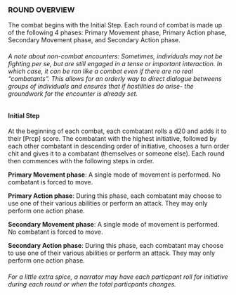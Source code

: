 ### ROUND OVERVIEW

The combat begins with the Initial Step. Each round of combat is made up of the following 4 phases: Primary Movement phase, Primary Action phase, Secondary Movement phase, and Secondary Action phase.

###### *A note about non-combat encounters*: Sometimes, individuals may not be fighting per se, but are still engaged in a tense or important interaction. In which case, it can be ran like a combat even if there are no real “combatants”. This allows for an orderly way to direct dialogue betweens groups of individuals and ensures that if hostilities do arise- the groundwork for the encounter is already set.

#### Initial Step

At the beginning of each combat, each combatant rolls a d20 and adds it to their [Prcp] score. The combatant with the highest initiative, followed by each other combatant in descending order of initiative, chooses a turn order chit and gives it to a combatant (themselves or someone else). Each round then commences with the following steps in order.

 **Primary Movement phase**: A single mode of movement is performed. No combatant is forced to move.

 **Primary Action phase**: During this phase, each combatant may choose to use one of their various abilities or perform an attack. They may only perform one action phase.

 **Secondary Movement phase**: A single mode of movement is performed. No combatant is forced to move.

 **Secondary Action phase**: During this phase, each combatant may choose to use one of their various abilities or perform an attack. They may only perform one action phase.

 ###### For a little extra spice, a narrator may have each particpant roll for initiative during each round or when the total particpants changes. 

